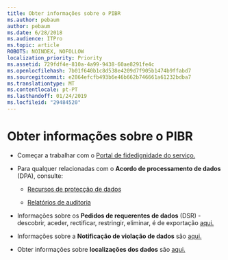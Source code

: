 ```yaml
---
title: Obter informações sobre o PIBR
ms.author: pebaum
author: pebaum
ms.date: 6/28/2018
ms.audience: ITPro
ms.topic: article
ROBOTS: NOINDEX, NOFOLLOW
localization_priority: Priority
ms.assetid: 729fdf4e-810a-4a99-9438-60ae8291fe4c
ms.openlocfilehash: 7b01f640b1c8d538e4209d7f905b1474b9ffabd7
ms.sourcegitcommit: e2864efcfb493b6e46b662b746661a61232bdba7
ms.translationtype: MT
ms.contentlocale: pt-PT
ms.lasthandoff: 01/24/2019
ms.locfileid: "29484520"
---
```

# <a name="information-about-gdpr"></a>Obter informações sobre o PIBR

- Começar a trabalhar com o [Portal de fidedignidade do serviço.](https://servicetrust.microsoft.com/ViewPage/GDPRGetStarted)
    
- Para qualquer relacionadas com o **Acordo de processamento de dados** (DPA), consulte: 
    
  - [Recursos de protecção de dados](https://servicetrust.microsoft.com/ViewPage/TrustDocuments)
    
  - [Relatórios de auditoria](https://servicetrust.microsoft.com/ViewPage/MSComplianceGuide)
    
- Informações sobre os **Pedidos de requerentes de dados** (DSR) - descobrir, aceder, rectificar, restringir, eliminar, é de exportação [aqui.](https://docs.microsoft.com/en-us/microsoft-365/compliance/gdpr-dsr-office365)
    
- Informações sobre a **Notificação de violação de dados** são [aqui.](https://servicetrust.microsoft.com/ViewPage/GDPRBreach)
    
- Obter informações sobre **localizações dos dados** são [aqui.](https://products.office.com/en-us/where-is-your-data-located?ms.officeurl=datamaps&amp;geo=All#All)
    

